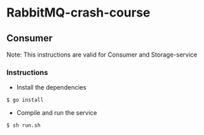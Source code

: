 # RabbitMQ-crash-course

## Consumer

Note: This instructions are valid for Consumer and Storage-service

### Instructions

- Install the dependencies
```
$ go install
```
- Compile and run the service
```
$ sh run.sh
```
